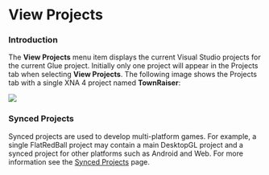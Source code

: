 # View Projects

### Introduction

The **View Projects** menu item displays the current Visual Studio projects for the current Glue project. Initially only one project will appear in the Projects tab when selecting **View Projects**. The following image shows the Projects tab with a single XNA 4 project named **TownRaiser**:

![](../../../.gitbook/assets/2017-04-img_58f2c7a997269.png)

### Synced Projects

Synced projects are used to develop multi-platform games. For example, a single FlatRedBall project may contain a main DesktopGL project and a synced project for other platforms such as Android and Web. For more information see the [Synced Projects](../../multi-platform/synced-projects.md) page.
